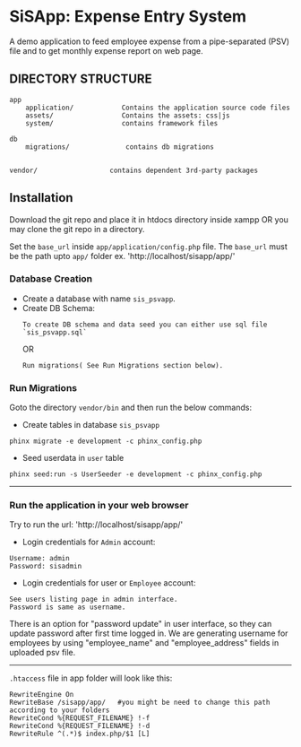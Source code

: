 SiSApp: Expense Entry System
===============================
A demo application to feed employee expense from a pipe-separated (PSV) file and to get monthly expense report on web page.
 
DIRECTORY STRUCTURE
-------------------

```
app
    application/            Contains the application source code files
    assets/                 Contains the assets: css|js
    system/                 contains framework files

db
    migrations/              contains db migrations


vendor/                  contains dependent 3rd-party packages

```

Installation
--------------

Download the git repo and place it in htdocs directory inside xampp
OR you may clone the git repo in a directory.

Set the `base_url` inside `app/application/config.php` file.
The `base_url` must be the path upto `app/` folder ex. 'http://localhost/sisapp/app/'

### Database Creation

* Create a database with name `sis_psvapp`.
* Create DB Schema:
	``` 
	To create DB schema and data seed you can either use sql file `sis_psvapp.sql`
	```
	OR 
	```
	Run migrations( See Run Migrations section below).
	```
### Run Migrations

Goto the directory `vendor/bin` and then run the below commands:
* Create tables in database `sis_psvapp`
``` 
phinx migrate -e development -c phinx_config.php 
```
* Seed userdata in `user` table
``` 
phinx seed:run -s UserSeeder -e development -c phinx_config.php 
```
******************************************

### Run the application in your web browser

Try to run the url: 'http://localhost/sisapp/app/'

* Login credentials for `Admin` account:
```
Username: admin
Password: sisadmin
```
* Login credentials for user or `Employee` account:
```
See users listing page in admin interface.
Password is same as username.
```
There is an option for "password update" in user interface, so they can update password after first time logged in. 
We are generating username for employees by using "employee_name" and "employee_address" fields in uploaded psv file.

*******************************************

``` .htaccess ``` file in app folder will look like this:
```
RewriteEngine On
RewriteBase /sisapp/app/   #you might be need to change this path according to your folders
RewriteCond %{REQUEST_FILENAME} !-f
RewriteCond %{REQUEST_FILENAME} !-d
RewriteRule ^(.*)$ index.php/$1 [L]

```
